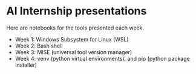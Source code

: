 # AI Internship presentations

Here are notebooks for the tools presented each week. 
 
* Week 1: Windows Subsystem for Linux (WSL)
* Week 2: Bash shell
* Week 3: MISE (universal tool version manager)
* Week 4: venv (python virtual environments), and pip (python package installer)

